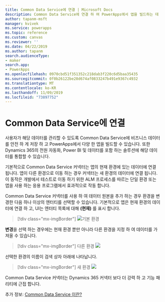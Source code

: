 ```yaml
---
title: Common Data Service에 연결 | Microsoft Docs
description: Common Data Service에 연결 하 여 PowerApps에서 앱을 빌드하는 데 사용 하는 방법을 알아봅니다.
author: tapanm-msft
manager: kvivek
ms.service: powerapps
ms.topic: reference
ms.custom: canvas
ms.reviewer: ''
ms.date: 04/22/2019
ms.author: tapanm
search.audienceType:
- maker
search.app:
- PowerApps
ms.openlocfilehash: 0970cbd51f351352c218dab3f220c6d5baa35435
ms.sourcegitcommit: 0f0b26122be28d674af0833247b491e9367c4932
ms.translationtype: MT
ms.contentlocale: ko-KR
ms.lasthandoff: 11/09/2019
ms.locfileid: "73897752"
---
```

# <a name="connect-to-common-data-service"></a>Common Data Service에 연결

사용자가 해당 데이터를 관리할 수 있도록 Common Data Service에 비즈니스 데이터를 안전 하 게 저장 하 고 PowerApps에서 다양 한 앱을 빌드할 수 있습니다. 또한 Dynamics 365의 전원 자동화, Power BI 및 데이터를 포함 하는 솔루션에 해당 데이터를 통합할 수 있습니다.

기본적으로 Common Data Service 커넥터는 앱의 현재 환경에 있는 데이터에 연결 됩니다. 앱이 다른 환경으로 이동 하는 경우 커넥터는 새 환경의 데이터에 연결 됩니다. 이 동작은 개발에서 테스트로 이동 하기 위한 ALM 프로세스를 따르는 단일 환경 또는 앱을 사용 하는 응용 프로그램에서 효과적으로 작동 합니다.

Common Data Service 커넥터를 사용 하 여 데이터 원본을 추가 하는 경우 환경을 변경한 다음 하나 이상의 엔터티를 선택할 수 있습니다. 기본적으로 앱은 현재 환경의 데이터에 연결 하 고, UI는 엔터티 목록에 대해 **(현재)** 를 표시 합니다.

> [!div class="mx-imgBorder"]
> ![기본 환경](media/connection-common-data-service/common-data-service-connection-change-environment.png)

**변경**을 선택 하는 경우에는 현재 환경 뿐만 아니라 다른 환경을 지정 하 여 데이터를 가져올 수 있습니다.

> [!div class="mx-imgBorder"]
> 다른 환경 ![](media/connection-common-data-service/common-data-service-connection-select-environment.png)

선택한 환경의 이름이 검색 상자 아래에 나타납니다.

> [!div class="mx-imgBorder"]
> 새 환경 ![](media/connection-common-data-service/common-data-service-connection-after-change-environment.png)

Common Data Service 커넥터는 Dynamics 365 커넥터 보다 더 강력 하 고 기능 패리티에 근접 합니다.

추가 정보: [Common Data Service 이란?](../../common-data-service/data-platform-intro.md)

